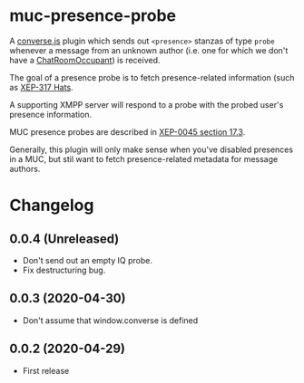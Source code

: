 # muc-presence-probe

A [converse.js](https://conversejs.org) plugin which sends out `<presence>`
stanzas of type `probe` whenever a message from an unknown author (i.e. one for
which we don't have a [ChatRoomOccupant](https://conversejs.org/docs/html/api/-_converse.ChatRoomOccupant.html))
is received.

The goal of a presence probe is to fetch presence-related information (such as
[XEP-317 Hats](https://xmpp.org/extensions/xep-0317.html).

A supporting XMPP server will respond to a probe with the probed user's
presence information.

MUC presence probes are described in [XEP-0045 section 17.3](https://xmpp.org/extensions/xep-0045.html#bizrules-presence).

Generally, this plugin will only make sense when you've disabled presences in a
MUC, but stil want to fetch presence-related metadata for message authors.


# Changelog

## 0.0.4 (Unreleased)

- Don't send out an empty IQ probe.
- Fix destructuring bug.

## 0.0.3 (2020-04-30)

- Don't assume that window.converse is defined

## 0.0.2 (2020-04-29)

- First release
